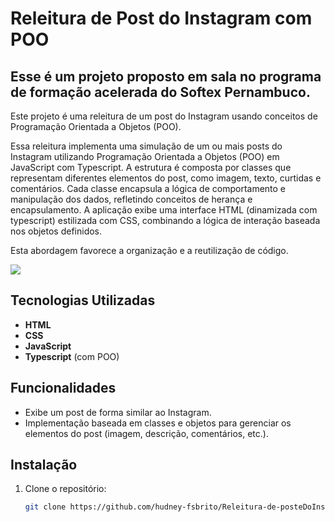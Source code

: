 # Releitura de Post do Instagram com POO

## Esse é um projeto proposto em sala no programa de formação acelerada do Softex Pernambuco.

Este projeto é uma releitura de um post do Instagram usando conceitos de Programação Orientada a Objetos (POO).

Essa releitura implementa uma simulação de um ou mais posts do Instagram utilizando Programação Orientada a Objetos (POO) em JavaScript com Typescript. A estrutura é composta por classes que representam diferentes elementos do post, como imagem, texto, curtidas e comentários. Cada classe encapsula a lógica de comportamento e manipulação dos dados, refletindo conceitos de herança e encapsulamento. A aplicação exibe uma interface HTML (dinamizada com typescript) estilizada com CSS, combinando a lógica de interação baseada nos objetos definidos.

Esta abordagem favorece a organização e a reutilização de código.

![](assets\releituraPostInsta.gif)




## Tecnologias Utilizadas

- **HTML**
- **CSS**
- **JavaScript** 
- **Typescript** (com POO)

## Funcionalidades

- Exibe um post de forma similar ao Instagram.
- Implementação baseada em classes e objetos para gerenciar os elementos do post (imagem, descrição, comentários, etc.).

## Instalação

1. Clone o repositório:
   ```bash
   git clone https://github.com/hudney-fsbrito/Releitura-de-posteDoInstagram--com-POO.git